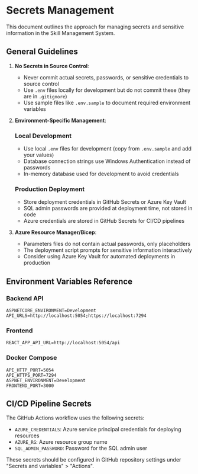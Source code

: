 # Secrets Management

This document outlines the approach for managing secrets and sensitive information in the Skill Management System.

## General Guidelines

1. **No Secrets in Source Control**:
   - Never commit actual secrets, passwords, or sensitive credentials to source control
   - Use `.env` files locally for development but do not commit these (they are in `.gitignore`)
   - Use sample files like `.env.sample` to document required environment variables

2. **Environment-Specific Management**:

   ### Local Development
   - Use local `.env` files for development (copy from `.env.sample` and add your values)
   - Database connection strings use Windows Authentication instead of passwords
   - In-memory database used for development to avoid credentials

   ### Production Deployment
   - Store deployment credentials in GitHub Secrets or Azure Key Vault
   - SQL admin passwords are provided at deployment time, not stored in code
   - Azure credentials are stored in GitHub Secrets for CI/CD pipelines

3. **Azure Resource Manager/Bicep**:
   - Parameters files do not contain actual passwords, only placeholders
   - The deployment script prompts for sensitive information interactively
   - Consider using Azure Key Vault for automated deployments in production

## Environment Variables Reference

### Backend API
```
ASPNETCORE_ENVIRONMENT=Development
API_URLS=http://localhost:5054;https://localhost:7294
```

### Frontend
```
REACT_APP_API_URL=http://localhost:5054/api
```

### Docker Compose
```
API_HTTP_PORT=5054
API_HTTPS_PORT=7294
ASPNET_ENVIRONMENT=Development
FRONTEND_PORT=3000
```

## CI/CD Pipeline Secrets

The GitHub Actions workflow uses the following secrets:

- `AZURE_CREDENTIALS`: Azure service principal credentials for deploying resources
- `AZURE_RG`: Azure resource group name
- `SQL_ADMIN_PASSWORD`: Password for the SQL admin user

These secrets should be configured in GitHub repository settings under "Secrets and variables" > "Actions".
